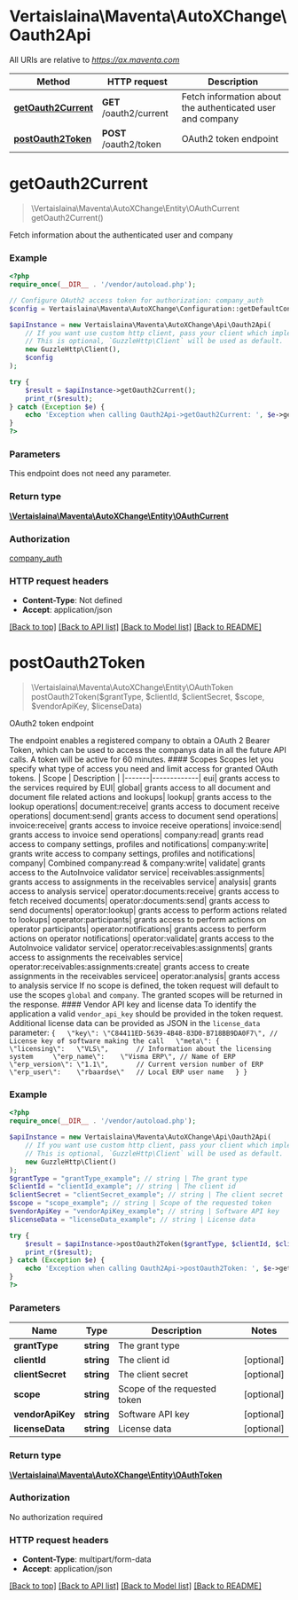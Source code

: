 # Vertaislaina\Maventa\AutoXChange\Oauth2Api

All URIs are relative to *https://ax.maventa.com*

Method | HTTP request | Description
------------- | ------------- | -------------
[**getOauth2Current**](Oauth2Api.md#getOauth2Current) | **GET** /oauth2/current | Fetch information about the authenticated user and company
[**postOauth2Token**](Oauth2Api.md#postOauth2Token) | **POST** /oauth2/token | OAuth2 token endpoint


# **getOauth2Current**
> \Vertaislaina\Maventa\AutoXChange\Entity\OAuthCurrent getOauth2Current()

Fetch information about the authenticated user and company



### Example
```php
<?php
require_once(__DIR__ . '/vendor/autoload.php');

// Configure OAuth2 access token for authorization: company_auth
$config = Vertaislaina\Maventa\AutoXChange\Configuration::getDefaultConfiguration()->setAccessToken('YOUR_ACCESS_TOKEN');

$apiInstance = new Vertaislaina\Maventa\AutoXChange\Api\Oauth2Api(
    // If you want use custom http client, pass your client which implements `GuzzleHttp\ClientInterface`.
    // This is optional, `GuzzleHttp\Client` will be used as default.
    new GuzzleHttp\Client(),
    $config
);

try {
    $result = $apiInstance->getOauth2Current();
    print_r($result);
} catch (Exception $e) {
    echo 'Exception when calling Oauth2Api->getOauth2Current: ', $e->getMessage(), PHP_EOL;
}
?>
```

### Parameters
This endpoint does not need any parameter.

### Return type

[**\Vertaislaina\Maventa\AutoXChange\Entity\OAuthCurrent**](../Model/OAuthCurrent.md)

### Authorization

[company_auth](../../README.md#company_auth)

### HTTP request headers

 - **Content-Type**: Not defined
 - **Accept**: application/json

[[Back to top]](#) [[Back to API list]](../../README.md#documentation-for-api-endpoints) [[Back to Model list]](../../README.md#documentation-for-models) [[Back to README]](../../README.md)

# **postOauth2Token**
> \Vertaislaina\Maventa\AutoXChange\Entity\OAuthToken postOauth2Token($grantType, $clientId, $clientSecret, $scope, $vendorApiKey, $licenseData)

OAuth2 token endpoint

The endpoint enables a registered company to obtain a OAuth 2 Bearer Token, which can be used to access the companys data in all the future API calls.  A token will be active for 60 minutes.  #### Scopes  Scopes let you specify what type of access you need and limit access for granted OAuth tokens.   | Scope | Description |  |-------|-------------|                             eui|                                                                                                                                                           grants access to the services required by EUI|                         global|                                                                                                                             grants access to all document and document file related actions and lookups|                         lookup|                                                                                                                                                                  grants access to the lookup operations|               document:receive|                                                                                                                                                            grants access to document receive operations|                  document:send|                                                                                                                                                               grants access to document send operations|                invoice:receive|                                                                                                                                                             grants access to invoice receive operations|                   invoice:send|                                                                                                                                                                grants access to invoice send operations|                   company:read|                                                                                                                                      grants read access to company settings, profiles and notifications|                  company:write|                                                                                                                                     grants write access to company settings, profiles and notifications|                        company|                                                                                                                                                                   Combined company:read & company:write|                       validate|                                                                                                                                                      grants access to the AutoInvoice validator service|        receivables:assignments|                                                                                                                                                 grants access to assignments in the receivables service|                       analysis|                                                                                                                                                                       grants access to analysis service|     operator:documents:receive|                                                                                                                                                               grants access to fetch received documents|        operator:documents:send|                                                                                                                                                                         grants access to send documents|                operator:lookup|                                                                                                                                                     grants access to perform actions related to lookups|          operator:participants|                                                                                                                                               grants access to perform actions on operator participants|         operator:notifications|                                                                                                                                              grants access to perform actions on operator notifications|              operator:validate|                                                                                                                                                      grants access to the AutoInvoice validator service| operator:receivables:assignments|                                                                                                                                                    grants access to assignments the receivables service| operator:receivables:assignments:create|                                                                                                                                         grants access to create assignments in the receivables servicee|              operator:analysis|                                                                                                                                                                       grants access to analysis service   If no scope is defined, the token request will default to use the scopes ```global``` and ```company```. The granted scopes will be returned in the response.  #### Vendor API key and license data  To identify the application a valid ```vendor_api_key``` should be provided in the token request. Additional license data can be provided as JSON in the ```license_data``` parameter:  ``` {   \"key\": \"C84411ED-5639-4B48-83D0-B718BB9DA0F7\", // License key of software making the call   \"meta\": {     \"licensing\":   \"VLS\",       // Information about the licensing system     \"erp_name\":    \"Visma ERP\", // Name of ERP     \"erp_version\": \"1.1\",       // Current version number of ERP     \"erp_user\":    \"rbaardse\"   // Local ERP user name   } } ```

### Example
```php
<?php
require_once(__DIR__ . '/vendor/autoload.php');

$apiInstance = new Vertaislaina\Maventa\AutoXChange\Api\Oauth2Api(
    // If you want use custom http client, pass your client which implements `GuzzleHttp\ClientInterface`.
    // This is optional, `GuzzleHttp\Client` will be used as default.
    new GuzzleHttp\Client()
);
$grantType = "grantType_example"; // string | The grant type
$clientId = "clientId_example"; // string | The client id
$clientSecret = "clientSecret_example"; // string | The client secret
$scope = "scope_example"; // string | Scope of the requested token
$vendorApiKey = "vendorApiKey_example"; // string | Software API key
$licenseData = "licenseData_example"; // string | License data

try {
    $result = $apiInstance->postOauth2Token($grantType, $clientId, $clientSecret, $scope, $vendorApiKey, $licenseData);
    print_r($result);
} catch (Exception $e) {
    echo 'Exception when calling Oauth2Api->postOauth2Token: ', $e->getMessage(), PHP_EOL;
}
?>
```

### Parameters

Name | Type | Description  | Notes
------------- | ------------- | ------------- | -------------
 **grantType** | **string**| The grant type |
 **clientId** | **string**| The client id | [optional]
 **clientSecret** | **string**| The client secret | [optional]
 **scope** | **string**| Scope of the requested token | [optional]
 **vendorApiKey** | **string**| Software API key | [optional]
 **licenseData** | **string**| License data | [optional]

### Return type

[**\Vertaislaina\Maventa\AutoXChange\Entity\OAuthToken**](../Model/OAuthToken.md)

### Authorization

No authorization required

### HTTP request headers

 - **Content-Type**: multipart/form-data
 - **Accept**: application/json

[[Back to top]](#) [[Back to API list]](../../README.md#documentation-for-api-endpoints) [[Back to Model list]](../../README.md#documentation-for-models) [[Back to README]](../../README.md)

